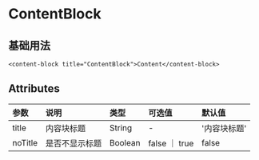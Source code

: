 # ContentBlock

## 基础用法

<content-block-demo></content-block-demo>

```vue
<content-block title="ContentBlock">Content</content-block>
```

## Attributes

| 参数    | 说明           | 类型    | 可选值        | 默认值       |
| :------ | :------------- | :------ | :------------ | :----------- |
| title   | 内容块标题     | String  | -             | '内容块标题' |
| noTitle | 是否不显示标题 | Boolean | false ｜ true | false        |
